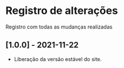 # Registro de alterações

Registro com todas as mudanças realizadas

## [1.0.0] - 2021-11-22

- Liberação da versão estável do site. 